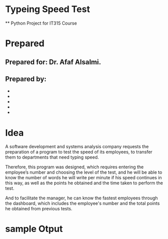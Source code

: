 # Typeing Speed Test
** Python Project for IT315 Course

# Prepared
## Prepared for: Dr. Afaf Alsalmi.
## Prepared by:
- 
- 
- 
- 
-
# Idea
A software development and systems analysis company requests the preparation of a program to test the speed of its employees, to transfer them to departments that need typing speed.

Therefore, this program was designed, which requires entering the employee’s number and choosing the level of the test, and he will be able to know the number of words he will write per minute if his speed continues in this way, as well as the points he obtained and the time taken to perform the test.

And to facilitate the manager, he can know the fastest employees through the dashboard, which includes the employee's number and the total points he obtained from previous tests.

# sample Otput
